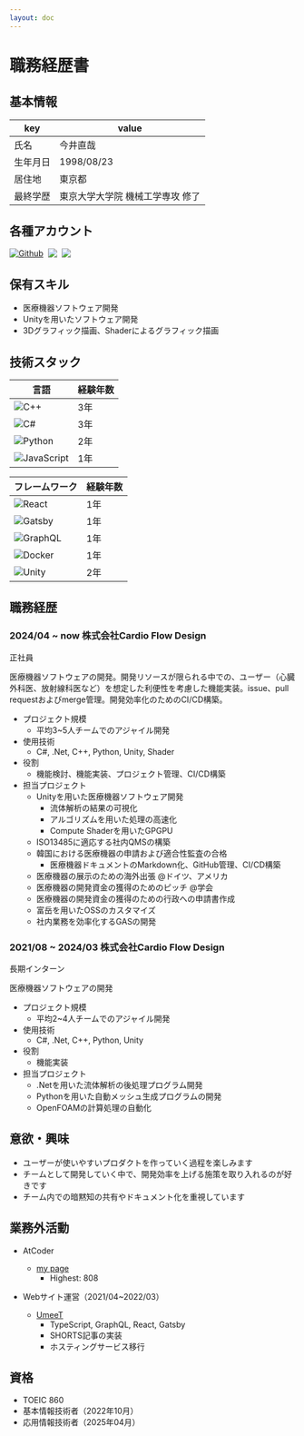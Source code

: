 ```yaml
---
layout: doc
---
```


# 職務経歴書

## 基本情報

| key      | value                          |
| -------- | ------------------------------ |
| 氏名     | 今井直哉                       |
| 生年月日 | 1998/08/23                     |
| 居住地   | 東京都                         |
| 最終学歴 | 東京大学大学院 機械工学専攻 修了 |

## 各種アカウント

<p style="display: flex; gap: 8px; flex-wrap: wrap;">
  <a href="https://github.com/naoyanaonaoya" target="_blank">
    <img alt="Github" src="https://img.shields.io/badge/naoyanaonaoya-%2312100E.svg?&style=flat-square&logo=Github&logoColor=white" />
  </a>
  <a href="https://qiita.com/imainaoya" target="_blank" title="Qiita: imainaoya">
    <img src="https://img.shields.io/badge/Qiita-imainaoya-55C500?style=flat-square&logo=qiita&logoColor=white" />
  </a>
  <a href="https://atcoder.jp/users/imaimaimaimai" target="_blank" title="imaimaimaimai">
    <img src="https://img.shields.io/endpoint?url=https%3A%2F%2Fatcoder-badges.now.sh%2Fapi%2Fatcoder%2Fjson%2Fimaimaimaimai" />
  </a>
</p>

## 保有スキル

- 医療機器ソフトウェア開発
- Unityを用いたソフトウェア開発
- 3Dグラフィック描画、Shaderによるグラフィック描画

## 技術スタック

<div>

| 言語                                                                                                                             | 経験年数 |
| -------------------------------------------------------------------------------------------------------------------------------- | -------- |
| <img alt="C++" src="https://img.shields.io/badge/-C++-00599C?style=flat-square&logo=C%2B%2B&logoColor=white" />                  | 3年      |
| <img alt="C#" src="https://img.shields.io/badge/-CSharp-239120?style=flat-square&logo=C%20Sharp&logoColor=white" />              | 3年      |
| <img alt="Python" src="https://img.shields.io/badge/-Python-3776AB?style=flat-square&logo=Python&logoColor=white" />             | 2年      |
| <img alt="JavaScript" src="https://img.shields.io/badge/-JavaScript-F7DF1E?style=flat-square&logo=JavaScript&logoColor=white" /> | 1年      |

</div>

<div>

| フレームワーク                                                                                                          | 経験年数 |
| ----------------------------------------------------------------------------------------------------------------------- | -------- |
| <img alt="React" src="https://img.shields.io/badge/-React-45b8d8?style=flat-square&logo=react&logoColor=white" />       | 1年      |
| <img alt="Gatsby" src="https://img.shields.io/badge/-Gatsby-663399?style=flat-square&logo=Gatsby&logoColor=white" />    | 1年      |
| <img alt="GraphQL" src="https://img.shields.io/badge/-GraphQL-E10098?style=flat-square&logo=graphql&logoColor=white" /> | 1年      |
| <img alt="Docker" src="https://img.shields.io/badge/-Docker-46a2f1?style=flat-square&logo=docker&logoColor=white" />    | 1年      |
| <img alt="Unity" src="https://img.shields.io/badge/-Unity-000000?style=flat-square&logo=unity&logoColor=white" />       | 2年      |

</div>

## 職務経歴

### 2024/04 ~ now 株式会社Cardio Flow Design

正社員

医療機器ソフトウェアの開発。開発リソースが限られる中での、ユーザー（心臓外科医、放射線科医など）を想定した利便性を考慮した機能実装。issue、pull requestおよびmerge管理。開発効率化のためのCI/CD構築。

- プロジェクト規模
  - 平均3~5人チームでのアジャイル開発
- 使用技術
  - C#, .Net, C++, Python, Unity, Shader
- 役割
  - 機能検討、機能実装、プロジェクト管理、CI/CD構築
- 担当プロジェクト
  - Unityを用いた医療機器ソフトウェア開発
    - 流体解析の結果の可視化
    - アルゴリズムを用いた処理の高速化
    - Compute Shaderを用いたGPGPU
  - ISO13485に適応する社内QMSの構築
  - 韓国における医療機器の申請および適合性監査の合格
    - 医療機器ドキュメントのMarkdown化、GitHub管理、CI/CD構築
  - 医療機器の展示のための海外出張 @ドイツ、アメリカ
  - 医療機器の開発資金の獲得のためのピッチ @学会
  - 医療機器の開発資金の獲得のための行政への申請書作成
  - 富岳を用いたOSSのカスタマイズ
  - 社内業務を効率化するGASの開発

### 2021/08 ~ 2024/03 株式会社Cardio Flow Design

長期インターン

医療機器ソフトウェアの開発

- プロジェクト規模
  - 平均2~4人チームでのアジャイル開発
- 使用技術
  - C#, .Net, C++, Python, Unity
- 役割
  - 機能実装
- 担当プロジェクト
  - .Netを用いた流体解析の後処理プログラム開発
  - Pythonを用いた自動メッシュ生成プログラムの開発
  - OpenFOAMの計算処理の自動化

## 意欲・興味

- ユーザーが使いやすいプロダクトを作っていく過程を楽しみます
- チームとして開発していく中で、開発効率を上げる施策を取り入れるのが好きです
- チーム内での暗黙知の共有やドキュメント化を重視しています

## 業務外活動

- AtCoder
  - [my page](https://atcoder.jp/users/ImaimaimaimaI)
    - Highest: 808

- Webサイト運営（2021/04~2022/03）
  - [UmeeT](https://todai-umeet.com/)
    - TypeScript, GraphQL, React, Gatsby
    - SHORTS記事の実装
    - ホスティングサービス移行

## 資格

- TOEIC 860
- 基本情報技術者（2022年10月）
- 応用情報技術者（2025年04月）
